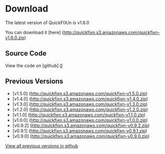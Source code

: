 Download
========

The latest version of QuickFIX/n is v1.6.0

You can download it [here] (http://quickfixn.s3.amazonaws.com/quickfixn-v1.6.0.zip)

Source Code
-----------
View the code on [github] [0]

Previous Versions
-----------------
  * [v1.5.0] (http://quickfixn.s3.amazonaws.com/quickfixn-v1.5.0.zip)
  * [v1.4.0] (http://quickfixn.s3.amazonaws.com/quickfixn-v1.4.0.zip)
  * [v1.3.0] (http://quickfixn.s3.amazonaws.com/quickfixn-v1.3.0.zip)
  * [v1.2.0] (http://quickfixn.s3.amazonaws.com/quickfixn-v1.2.0.zip)
  * [v1.1.0] (http://quickfixn.s3.amazonaws.com/quickfixn-v1.1.0.zip)
  * [v1.0.0] (http://quickfixn.s3.amazonaws.com/quickfixn-v1.0.0.zip)
  * [v0.9.2] (http://quickfixn.s3.amazonaws.com/quickfixn-v0.9.2.zip)
  * [v0.9.1] (http://quickfixn.s3.amazonaws.com/quickfixn-v0.9.1.zip)
  * [v0.9.0] (http://quickfixn.s3.amazonaws.com/quickfixn-v0.9.0.zip)

[View all previous versions in github][1]

[0]: https://github.com/connamara/quickfixn
[1]: https://github.com/connamara/quickfixn/tags
